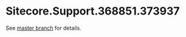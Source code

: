 # Sitecore.Support.368851.373937

See [master branch](https://github.com/sitecoresupport/Sitecore.Support.368851.373937) for details.